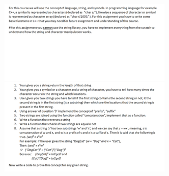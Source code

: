 ![Alt text](https://github.com/Doingitgud/basic_automata_assignment_3/blob/main/Screenshot/basic_automata_assignment3_screenshot_1.png?raw=true "Assignment_3")
![Alt text](https://github.com/Doingitgud/basic_automata_assignment_3/blob/main/Screenshot/basic_automata_assignment3_screenshot_2.png?raw=true "Assignment_3")
